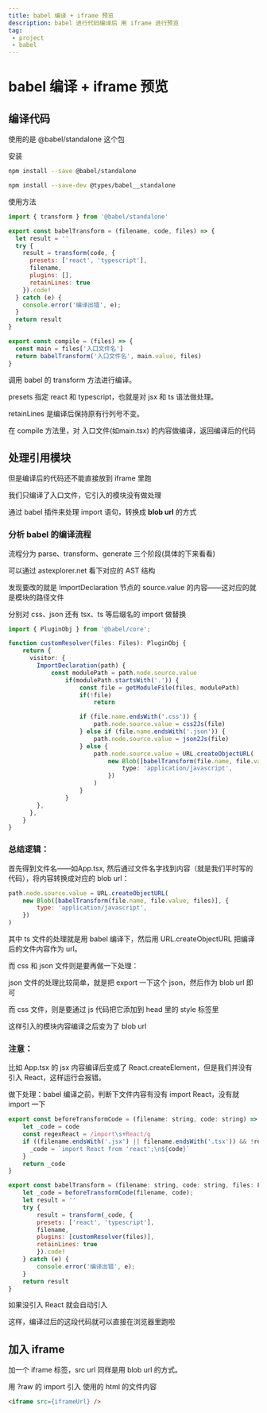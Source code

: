 ```yaml
---
title: babel 编译 + iframe 预览
description: babel 进行代码编译后 用 iframe 进行预览
tag:
 - project
 - babel
---
```


# babel 编译 + iframe 预览

## 编译代码

使用的是 @babel/standalone 这个包

安装
```bash
npm install --save @babel/standalone

npm install --save-dev @types/babel__standalone
```

使用方法
```js
import { transform } from '@babel/standalone'

export const babelTransform = (filename, code, files) => {
  let result = ''
  try {
    result = transform(code, {
      presets: ['react', 'typescript'],
      filename,
      plugins: [],
      retainLines: true
    }).code!
  } catch (e) {
    console.error('编译出错', e);
  }
  return result
}

export const compile = (files) => {
  const main = files['入口文件名']
  return babelTransform('入口文件名', main.value, files)
}
```

调用 babel 的 transform 方法进行编译。

presets 指定 react 和 typescript，也就是对 jsx 和 ts 语法做处理。

retainLines 是编译后保持原有行列号不变。

在 compile 方法里，对 入口文件(如main.tsx) 的内容做编译，返回编译后的代码

## 处理引用模块

但是编译后的代码还不能直接放到 iframe 里跑

我们只编译了入口文件，它引入的模块没有做处理

通过 babel 插件来处理 import 语句，转换成 **blob url** 的方式


### 分析 babel 的编译流程

流程分为 parse、transform、generate 三个阶段(具体的下来看看)

可以通过 astexplorer.net 看下对应的 AST 结构

发现要改的就是 ImportDeclaration 节点的 source.value 的内容——这对应的就是模块的路径文件

分别对 css、json 还有 tsx、ts 等后缀名的 import 做替换

```ts
import { PluginObj } from '@babel/core';

function customResolver(files: Files): PluginObj {
    return {
      visitor: {
        ImportDeclaration(path) {
            const modulePath = path.node.source.value
                if(modulePath.startsWith('.')) {
                    const file = getModuleFile(files, modulePath)
                    if(!file) 
                        return

                    if (file.name.endsWith('.css')) {
                        path.node.source.value = css2Js(file)
                    } else if (file.name.endsWith('.json')) {
                        path.node.source.value = json2Js(file)
                    } else {
                        path.node.source.value = URL.createObjectURL(
                            new Blob([babelTransform(file.name, file.value, files)], {
                                type: 'application/javascript',
                            })
                        )
                    }
                }
        },
      },
    }
}
```

### 总结逻辑：

首先得到文件名——如App.tsx, 然后通过文件名字找到内容（就是我们平时写的代码），将内容转换成对应的 blob url：
```js
path.node.source.value = URL.createObjectURL(
    new Blob([babelTransform(file.name, file.value, files)], {
        type: 'application/javascript',
    })
)
```
其中 ts 文件的处理就是用 babel 编译下，然后用 URL.createObjectURL 把编译后的文件内容作为 url。

而 css 和 json 文件则是要再做一下处理：

json 文件的处理比较简单，就是把 export 一下这个 json，然后作为 blob url 即可

而 css 文件，则是要通过 js 代码把它添加到 head 里的 style 标签里

这样引入的模块内容编译之后变为了 blob url

### 注意：

比如 App.tsx 的 jsx 内容编译后变成了 React.createElement，但是我们并没有引入 React，这样运行会报错。

做下处理：babel 编译之前，判断下文件内容有没有 import React，没有就 import 一下

```js
export const beforeTransformCode = (filename: string, code: string) => {
    let _code = code
    const regexReact = /import\s+React/g
    if ((filename.endsWith('.jsx') || filename.endsWith('.tsx')) && !regexReact.test(code)) {
      _code = `import React from 'react';\n${code}`
    }
    return _code
}

export const babelTransform = (filename: string, code: string, files: Files) => {
    let _code = beforeTransformCode(filename, code);
    let result = ''
    try {
        result = transform(_code, {
        presets: ['react', 'typescript'],
        filename,
        plugins: [customResolver(files)],
        retainLines: true
        }).code!
    } catch (e) {
        console.error('编译出错', e);
    }
    return result
}
```
如果没引入 React 就会自动引入

这样，编译过后的这段代码就可以直接在浏览器里跑啦

## 加入 iframe

加一个 iframe 标签，src url 同样是用 blob url 的方式。

用 ?raw 的 import 引入 使用的 html 的文件内容

```html
<iframe src={iframeUrl} />
```
